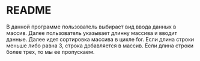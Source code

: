 # README
В данной программе пользователь выбирает вид ввода данных в массив.
Далее пользователь указывает длинну массива и вводит данные. 
Далее идет сортировка массива в цикле for. Если длина строки меньше либо равна 3, строка добавляется в массив. Если длина строки более трех, то мы ее пропускаем. 
